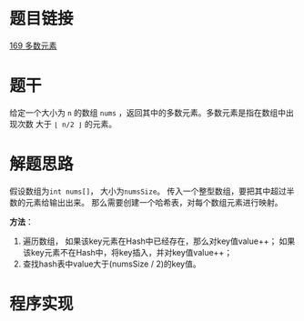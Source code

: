 # 题目链接
[169 多数元素](https://leetcode.cn/problems/majority-element/)

# 题干
给定一个大小为 `n` 的数组 `nums` ，返回其中的多数元素。多数元素是指在数组中出现次数 大于 `⌊ n/2 ⌋` 的元素。

# 解题思路
假设数组为`int nums[]`， 大小为`numsSize`。
传入一个整型数组，要把其中超过半数的元素给输出出来。 
那么需要创建一个哈希表，对每个数组元素进行映射。 

**方法**：
1. 遍历数组， 
    如果该key元素在Hash中已经存在，那么对key值value++； 
    如果该key元素不在Hash中，将key插入，并对key值value++；
2. 查找hash表中value大于(numsSize / 2)的key值。

# 程序实现
